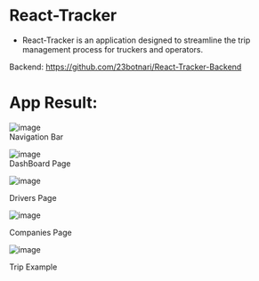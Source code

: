 # React-Tracker

- React-Tracker is an application designed to streamline the trip management process for truckers and operators. 

Backend: https://github.com/23botnari/React-Tracker-Backend
# App Result:

![image](https://github.com/23botnari/React-Tracker-Frontend/assets/83163753/92f6da90-219a-4cfb-bd67-6fc398c93b14)  
Navigation Bar

![image](https://github.com/23botnari/React-Tracker-Frontend/assets/83163753/1a1cfec4-6cfb-4b2c-b593-7d4f9ba02ab9)  
DashBoard Page

![image](https://github.com/23botnari/React-Tracker-Frontend/assets/83163753/42053c1d-7a6f-4aa5-acf6-141fc0848b92)
 
Drivers Page

![image](https://github.com/23botnari/React-Tracker-Frontend/assets/83163753/4ab7d8df-ea64-45f9-a11c-eb98b01d1d74)

Companies Page


![image](https://github.com/23botnari/React-Tracker-Frontend/assets/83163753/17413070-7479-4bae-9429-8956c27b9509)

Trip Example

